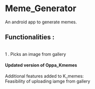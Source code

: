 # Meme_Generator
An android app to generate memes.
<br><H2> Functionalities : </H1><br>
1 . Picks an image from gallery


<H4>Updated version of Oppa_Kmemes </H4>

Additional features added to K_memes: <br>
Feasibility of uploading iamge from gallery
 
